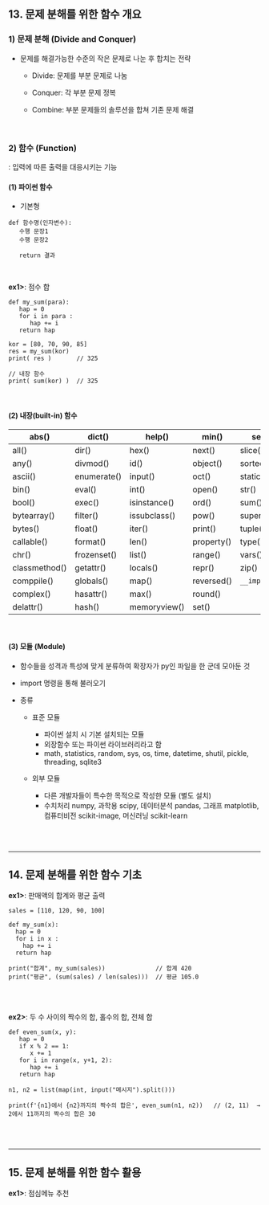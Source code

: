 ## 13. 문제 분해를 위한 함수 개요
### 1) 문제 분해 (Divide and Conquer)
* 문제를 해결가능한 수준의 작은 문제로 나눈 후 합치는 전략   

   * Divide: 문제를 부분 문제로 나눔

   * Conquer: 각 부분 문제 정복

   * Combine: 부분 문제들의 솔루션을 합쳐 기존 문제 해결

<br>

### 2) 함수 (Function)
: 입력에 따른 출력을 대응시키는 기능   

#### (1) 파이썬 함수
* 기본형
```
def 함수명(인자변수):
   수행 문장1
   수행 문장2
   
   return 결과
```

<br>

__ex1>__: 점수 합
```
def my_sum(para):
   hap = 0
   for i in para :
      hap += i
   return hap

kor = [80, 70, 90, 85]
res = my_sum(kor)
print( res )       // 325

// 내장 함수
print( sum(kor) )  // 325
```

<br>

#### (2) 내장(built-in) 함수
| abs() | dict() | help() | min() | setattr() |
| --- | --- | --- | --- | --- |
| all() | dir() | hex() | next() | slice() |
| any() | divmod() | id() | object() | sorted() |
| ascii() | enumerate() | input() | oct() | staticmethod() |
| bin() | eval() | int() | open() | str() |
| bool() | exec() | isinstance() | ord() | sum() |
| bytearray() | filter() | issubclass() | pow() | super() |
| bytes() | float() | iter() | print() | tuple() |
| callable() | format() | len() | property() | type() |
| chr() | frozenset() | list() | range() | vars() |
| classmethod() | getattr() | locals() | repr() | zip() |
| comppile() | globals() | map() | reversed() | ```__import__()``` |
| complex() | hasattr() | max() | round() |  |
| delattr() | hash() | memoryview() | set() |  |

<br>

#### (3) 모듈 (Module)
* 함수들을 성격과 특성에 맞게 분류하여 확장자가 py인 파일을 한 군데 모아둔 것   

* import 명령을 통해 불러오기   

* 종류

   * 표준 모듈
      * 파이썬 설치 시 기본 설치되는 모듈
      * 외장함수 또는 파이썬 라이브러리라고 함
      * math, statistics, random, sys, os, time, datetime, shutil, pickle, threading, sqlite3

   * 외부 모듈
      * 다른 개발자들이 특수한 목적으로 작성한 모듈 (별도 설치)
      *  수치처리 numpy, 과학용 scipy, 데이터분석 pandas, 그래프 matplotlib, 컴퓨터비전 scikit-image, 머신러닝 scikit-learn

<br>
<br>
<hr>

## 14. 문제 분해를 위한 함수 기초
__ex1>__: 판매액의 합계와 평균 출력
```
sales = [110, 120, 90, 100]

def my_sum(x):
  hap = 0
  for i in x :
    hap += i
  return hap

print("합계", my_sum(sales))              // 합계 420
print("평균", (sum(sales) / len(sales)))  // 평균 105.0
```

<br>
<br>

__ex2>__: 두 수 사이의 짝수의 합, 홀수의 합, 전체 합
```
def even_sum(x, y):
   hap = 0
   if x % 2 == 1:
      x += 1
   for i in range(x, y+1, 2):
      hap += i
   return hap

n1, n2 = list(map(int, input("메시지").split()))

print(f'{n1}에서 {n2}까지의 짝수의 합은', even_sum(n1, n2))   // (2, 11)  →  2에서 11까지의 짝수의 합은 30
```

<br>
<br>
<hr>

## 15. 문제 분해를 위한 함수 활용
__ex1>__: 점심메뉴 추천
```

```
